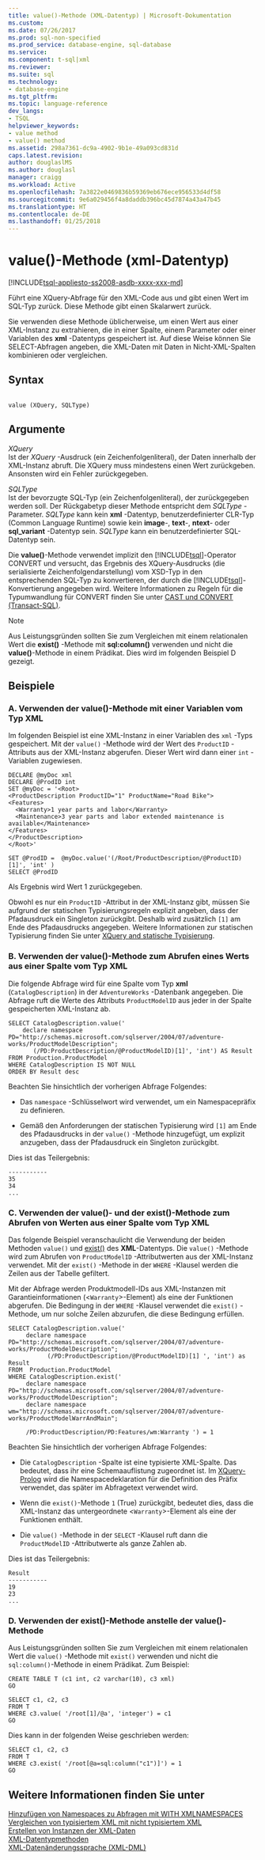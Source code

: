 ```yaml
---
title: value()-Methode (XML-Datentyp) | Microsoft-Dokumentation
ms.custom: 
ms.date: 07/26/2017
ms.prod: sql-non-specified
ms.prod_service: database-engine, sql-database
ms.service: 
ms.component: t-sql|xml
ms.reviewer: 
ms.suite: sql
ms.technology:
- database-engine
ms.tgt_pltfrm: 
ms.topic: language-reference
dev_langs:
- TSQL
helpviewer_keywords:
- value method
- value() method
ms.assetid: 298a7361-dc9a-4902-9b1e-49a093cd831d
caps.latest.revision: 
author: douglaslMS
ms.author: douglasl
manager: craigg
ms.workload: Active
ms.openlocfilehash: 7a3822e0469836b59369eb676ece956533d4df58
ms.sourcegitcommit: 9e6a029456f4a8daddb396bc45d7874a43a47b45
ms.translationtype: HT
ms.contentlocale: de-DE
ms.lasthandoff: 01/25/2018
---
```

# <a name="value-method-xml-data-type"></a>value()-Methode (xml-Datentyp)
[!INCLUDE[tsql-appliesto-ss2008-asdb-xxxx-xxx-md](../../includes/tsql-appliesto-ss2008-asdb-xxxx-xxx-md.md)]

  Führt eine XQuery-Abfrage für den XML-Code aus und gibt einen Wert im SQL-Typ zurück. Diese Methode gibt einen Skalarwert zurück.  
  
 Sie verwenden diese Methode üblicherweise, um einen Wert aus einer XML-Instanz zu extrahieren, die in einer Spalte, einem Parameter oder einer Variablen des **xml** -Datentyps gespeichert ist. Auf diese Weise können Sie SELECT-Abfragen angeben, die XML-Daten mit Daten in Nicht-XML-Spalten kombinieren oder vergleichen.  
  
## <a name="syntax"></a>Syntax  
  
```  
  
value (XQuery, SQLType)  
```  
  
## <a name="arguments"></a>Argumente  
 *XQuery*  
 Ist der *XQuery* -Ausdruck (ein Zeichenfolgenliteral), der Daten innerhalb der XML-Instanz abruft. Die XQuery muss mindestens einen Wert zurückgeben. Ansonsten wird ein Fehler zurückgegeben.  
  
 *SQLType*  
 Ist der bevorzugte SQL-Typ (ein Zeichenfolgenliteral), der zurückgegeben werden soll. Der Rückgabetyp dieser Methode entspricht dem *SQLType* -Parameter. *SQLType* kann kein **xml** -Datentyp, benutzerdefinierter CLR-Typ (Common Language Runtime) sowie kein **image**-, **text**-, **ntext**- oder **sql_variant** -Datentyp sein. *SQLType* kann ein benutzerdefinierter SQL-Datentyp sein.  
  
 Die **value()**-Methode verwendet implizit den [!INCLUDE[tsql](../../includes/tsql-md.md)]-Operator CONVERT und versucht, das Ergebnis des XQuery-Ausdrucks (die serialisierte Zeichenfolgendarstellung) vom XSD-Typ in den entsprechenden SQL-Typ zu konvertieren, der durch die [!INCLUDE[tsql](../../includes/tsql-md.md)]-Konvertierung angegeben wird. Weitere Informationen zu Regeln für die Typumwandlung für CONVERT finden Sie unter [CAST und CONVERT &#40;Transact-SQL&#41;](../../t-sql/functions/cast-and-convert-transact-sql.md).  
  
> [!NOTE]  
>  Aus Leistungsgründen sollten Sie zum Vergleichen mit einem relationalen Wert die **exist()** -Methode mit **sql:column()** verwenden und nicht die **value()**-Methode in einem Prädikat. Dies wird im folgenden Beispiel D gezeigt.  
  
## <a name="examples"></a>Beispiele  
  
### <a name="a-using-the-value-method-against-an-xml-type-variable"></a>A. Verwenden der value()-Methode mit einer Variablen vom Typ XML  
 Im folgenden Beispiel ist eine XML-Instanz in einer Variablen des `xml` -Typs gespeichert. Mit der `value()` -Methode wird der Wert des `ProductID` -Attributs aus der XML-Instanz abgerufen. Dieser Wert wird dann einer `int` -Variablen zugewiesen.  
  
```  
DECLARE @myDoc xml  
DECLARE @ProdID int  
SET @myDoc = '<Root>  
<ProductDescription ProductID="1" ProductName="Road Bike">  
<Features>  
  <Warranty>1 year parts and labor</Warranty>  
  <Maintenance>3 year parts and labor extended maintenance is available</Maintenance>  
</Features>  
</ProductDescription>  
</Root>'  
  
SET @ProdID =  @myDoc.value('(/Root/ProductDescription/@ProductID)[1]', 'int' )  
SELECT @ProdID  
```  
  
 Als Ergebnis wird Wert 1 zurückgegeben.  
  
 Obwohl es nur ein `ProductID` -Attribut in der XML-Instanz gibt, müssen Sie aufgrund der statischen Typisierungsregeln explizit angeben, dass der Pfadausdruck ein Singleton zurückgibt. Deshalb wird zusätzlich `[1]` am Ende des Pfadausdrucks angegeben. Weitere Informationen zur statischen Typisierung finden Sie unter [XQuery and statische Typisierung](../../xquery/xquery-and-static-typing.md).  
  
### <a name="b-using-the-value-method-to-retrieve-a-value-from-an-xml-type-column"></a>B. Verwenden der value()-Methode zum Abrufen eines Werts aus einer Spalte vom Typ XML  
 Die folgende Abfrage wird für eine Spalte vom Typ **xml** (`CatalogDescription`) in der `AdventureWorks` -Datenbank angegeben. Die Abfrage ruft die Werte des Attributs `ProductModelID` aus jeder in der Spalte gespeicherten XML-Instanz ab.  
  
```  
SELECT CatalogDescription.value('             
    declare namespace PD="http://schemas.microsoft.com/sqlserver/2004/07/adventure-works/ProductModelDescription";             
       (/PD:ProductDescription/@ProductModelID)[1]', 'int') AS Result             
FROM Production.ProductModel             
WHERE CatalogDescription IS NOT NULL             
ORDER BY Result desc             
```  
  
 Beachten Sie hinsichtlich der vorherigen Abfrage Folgendes:  
  
-   Das `namespace` -Schlüsselwort wird verwendet, um ein Namespacepräfix zu definieren.  
  
-   Gemäß den Anforderungen der statischen Typisierung wird `[1]` am Ende des Pfadausdrucks in der `value()` -Methode hinzugefügt, um explizit anzugeben, dass der Pfadausdruck ein Singleton zurückgibt.  
  
 Dies ist das Teilergebnis:  
  
```  
-----------  
35           
34           
...  
```  
  
### <a name="c-using-the-value-and-exist-methods-to-retrieve-values-from-an-xml-type-column"></a>C. Verwenden der value()- und der exist()-Methode zum Abrufen von Werten aus einer Spalte vom Typ XML  
 Das folgende Beispiel veranschaulicht die Verwendung der beiden Methoden `value()` und [exist()](../../t-sql/xml/exist-method-xml-data-type.md) des **XML**-Datentyps. Die `value()` -Methode wird zum Abrufen von `ProductModelID` -Attributwerten aus der XML-Instanz verwendet. Mit der `exist()` -Methode in der `WHERE` -Klausel werden die Zeilen aus der Tabelle gefiltert.  
  
 Mit der Abfrage werden Produktmodell-IDs aus XML-Instanzen mit Garantieinformationen (<`Warranty`>-Element) als eine der Funktionen abgerufen. Die Bedingung in der `WHERE` -Klausel verwendet die `exist()` -Methode, um nur solche Zeilen abzurufen, die diese Bedingung erfüllen.  
  
```  
SELECT CatalogDescription.value('  
     declare namespace PD="http://schemas.microsoft.com/sqlserver/2004/07/adventure-works/ProductModelDescription";  
           (/PD:ProductDescription/@ProductModelID)[1] ', 'int') as Result  
FROM  Production.ProductModel  
WHERE CatalogDescription.exist('  
     declare namespace PD="http://schemas.microsoft.com/sqlserver/2004/07/adventure-works/ProductModelDescription";  
     declare namespace wm="http://schemas.microsoft.com/sqlserver/2004/07/adventure-works/ProductModelWarrAndMain";  
  
     /PD:ProductDescription/PD:Features/wm:Warranty ') = 1  
```  
  
 Beachten Sie hinsichtlich der vorherigen Abfrage Folgendes:  
  
-   Die `CatalogDescription` -Spalte ist eine typisierte XML-Spalte. Das bedeutet, dass ihr eine Schemaauflistung zugeordnet ist. Im [XQuery-Prolog](../../xquery/modules-and-prologs-xquery-prolog.md) wird die Namespacedeklaration für die Definition des Präfix verwendet, das später im Abfragetext verwendet wird.  
  
-   Wenn die `exist()`-Methode `1` (True) zurückgibt, bedeutet dies, dass die XML-Instanz das untergeordnete <`Warranty`>-Element als eine der Funktionen enthält.  
  
-   Die `value()` -Methode in der `SELECT` -Klausel ruft dann die `ProductModelID` -Attributwerte als ganze Zahlen ab.  
  
 Dies ist das Teilergebnis:  
  
```  
Result       
-----------  
19           
23           
...  
```  
  
### <a name="d-using-the-exist-method-instead-of-the-value-method"></a>D. Verwenden der exist()-Methode anstelle der value()-Methode  
 Aus Leistungsgründen sollten Sie zum Vergleichen mit einem relationalen Wert die `value()` -Methode mit `exist()` verwenden und nicht die `sql:column()`-Methode in einem Prädikat. Zum Beispiel:  
  
```  
CREATE TABLE T (c1 int, c2 varchar(10), c3 xml)  
GO  
  
SELECT c1, c2, c3   
FROM T  
WHERE c3.value( '/root[1]/@a', 'integer') = c1  
GO  
```  
  
 Dies kann in der folgenden Weise geschrieben werden:  
  
```  
SELECT c1, c2, c3   
FROM T  
WHERE c3.exist( '/root[@a=sql:column("c1")]') = 1  
GO  
```  
  
## <a name="see-also"></a>Weitere Informationen finden Sie unter  
 [Hinzufügen von Namespaces zu Abfragen mit WITH XMLNAMESPACES](../../relational-databases/xml/add-namespaces-to-queries-with-with-xmlnamespaces.md)   
 [Vergleichen von typisiertem XML mit nicht typisiertem XML](../../relational-databases/xml/compare-typed-xml-to-untyped-xml.md)   
 [Erstellen von Instanzen der XML-Daten](../../relational-databases/xml/create-instances-of-xml-data.md)   
 [XML-Datentypmethoden](../../t-sql/xml/xml-data-type-methods.md)   
 [XML-Datenänderungssprache &#40;XML-DML&#41;](../../t-sql/xml/xml-data-modification-language-xml-dml.md)  
  
  
